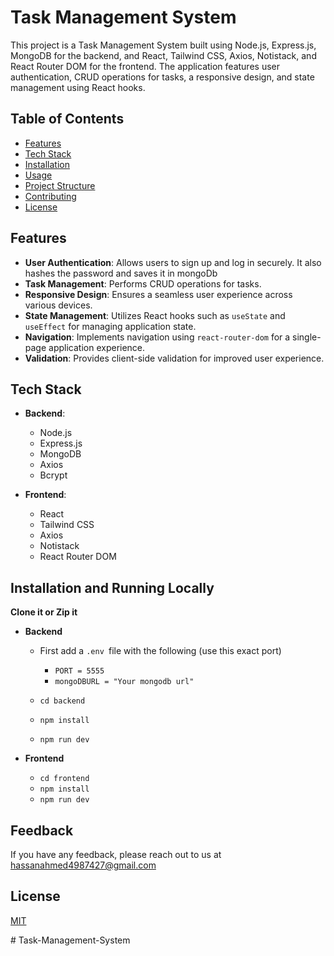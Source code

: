 # Task Management System

This project is a Task Management System built using Node.js, Express.js, MongoDB for the backend, and React, Tailwind CSS, Axios, Notistack, and React Router DOM for the frontend. The application features user authentication, CRUD operations for tasks, a responsive design, and state management using React hooks.

## Table of Contents

- [Features](#features)
- [Tech Stack](#tech-stack)
- [Installation](#installation)
- [Usage](#usage)
- [Project Structure](#project-structure)
- [Contributing](#contributing)
- [License](#license)

## Features

- **User Authentication**: Allows users to sign up and log in securely. It also hashes the password and saves it in mongoDb
- **Task Management**: Performs CRUD operations for tasks.
- **Responsive Design**: Ensures a seamless user experience across various devices.
- **State Management**: Utilizes React hooks such as `useState` and `useEffect` for managing application state.
- **Navigation**: Implements navigation using `react-router-dom` for a single-page application experience.
- **Validation**: Provides client-side validation for improved user experience.

## Tech Stack

- **Backend**:
  - Node.js
  - Express.js
  - MongoDB
  - Axios
  - Bcrypt

- **Frontend**:
  - React
  - Tailwind CSS
  - Axios
  - Notistack
  - React Router DOM


## Installation and Running Locally

**Clone it or Zip it** 


 - **Backend**
 
    - First add a `.env `file  with the following (use this exact port)
        - `PORT = 5555`
        -  `mongoDBURL = "Your mongodb url"`

    - `cd backend`
    - `npm install` 
    - `npm run dev`

  - **Frontend**

    - `cd frontend`
    - `npm install `
    - `npm run dev `



## Feedback

If you have any feedback, please reach out to us at hassanahmed4987427@gmail.com


## License

[MIT](https://choosealicense.com/licenses/mit/)

#   T a s k - M a n a g e m e n t - S y s t e m  
 